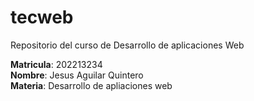 # tecweb
Repositorio del curso de Desarrollo de aplicaciones Web

**Matricula**: 202213234  
**Nombre**: Jesus Aguilar Quintero  
**Materia**: Desarrollo de apliaciones web  